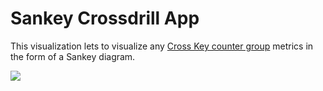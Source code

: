 # Sankey Crossdrill App

This visualization lets to visualize any [Cross Key counter group](https://trisul.org/docs/ug/cg/custom.html#cross_key_counter_groups) metrics in the form of a Sankey diagram.

![](thumbnail.png)

